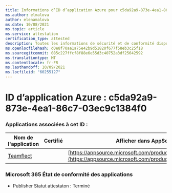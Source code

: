 ```yaml
---
title: Informations d’ID d’application Azure pour c5da92a9-873e-4ea1-86c7-03ec9c1384f0
ms.author: elmalova
author: elenamalova
ms.date: 10/08/2021
ms.topic: article
ms.service: attestation
certification_type: attested
description: Toutes les informations de sécurité et de conformité disponibles pour c5da92a9-873e-4ea1-86c7-03ec9c1384f0.
ms.openlocfilehash: d0e8f70aa1a75e42b9d51820f677f58eb3c25f18
ms.sourcegitcommit: 085c227ffcf8f88e6e55d3c40752a3df25642592
ms.translationtype: MT
ms.contentlocale: fr-FR
ms.lasthandoff: 10/09/2021
ms.locfileid: "60255127"
---
```

# <a name="azure-app-id-c5da92a9-873e-4ea1-86c7-03ec9c1384f0"></a>ID d’application Azure : c5da92a9-873e-4ea1-86c7-03ec9c1384f0


### <a name="apps-associated-with-this-id"></a>Applications associées à cet ID :
| **Nom de l'application** | **Certifié** | **Afficher dans AppSource** |
|--------------|---------------|-----------------------|
| [Teamflect](https://docs.microsoft.com/microsoft-365-app-certification/forward/WA200001860) |  | [https://appsource.microsoft.com/product/office/WA200001860](https://appsource.microsoft.com/product/office/WA200001860) |

### <a name="microsoft-365-app-compliance-status"></a>Microsoft 365 État de conformité des applications
- Publisher Statut attestaton : Terminé
